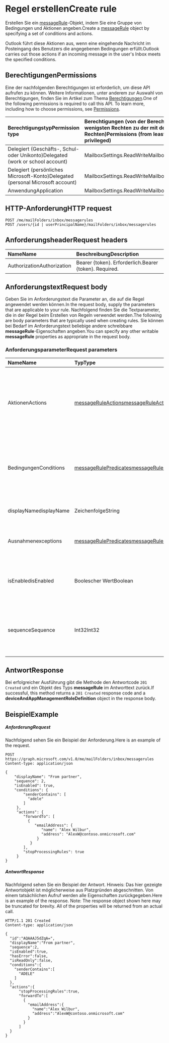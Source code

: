 # <a name="create-rule"></a><span data-ttu-id="65f74-101">Regel erstellen</span><span class="sxs-lookup"><span data-stu-id="65f74-101">Create rule</span></span>


<span data-ttu-id="65f74-102">Erstellen Sie ein  [messageRule](../resources/messagerule.md)-Objekt, indem Sie eine Gruppe von Bedingungen und Aktionen angeben.</span><span class="sxs-lookup"><span data-stu-id="65f74-102">Create a [messageRule](../resources/messagerule.md) object by specifying a set of conditions and actions.</span></span> 

<span data-ttu-id="65f74-103">Outlook führt diese Aktionen aus, wenn eine eingehende Nachricht im Posteingang des Benutzers die angegebenen Bedingungen erfüllt.</span><span class="sxs-lookup"><span data-stu-id="65f74-103">Outlook carries out those actions if an incoming message in the user's Inbox meets the specified conditions.</span></span>

## <a name="permissions"></a><span data-ttu-id="65f74-104">Berechtigungen</span><span class="sxs-lookup"><span data-stu-id="65f74-104">Permissions</span></span>
<span data-ttu-id="65f74-p101">Eine der nachfolgenden Berechtigungen ist erforderlich, um diese API aufrufen zu können. Weitere Informationen, unter anderem zur Auswahl von Berechtigungen, finden Sie im Artikel zum Thema [Berechtigungen](../../../concepts/permissions_reference.md).</span><span class="sxs-lookup"><span data-stu-id="65f74-p101">One of the following permissions is required to call this API. To learn more, including how to choose permissions, see [Permissions](../../../concepts/permissions_reference.md).</span></span>

|<span data-ttu-id="65f74-107">Berechtigungstyp</span><span class="sxs-lookup"><span data-stu-id="65f74-107">Permission type</span></span>      | <span data-ttu-id="65f74-108">Berechtigungen (von der Berechtigung mit den wenigsten Rechten zu der mit den meisten Rechten)</span><span class="sxs-lookup"><span data-stu-id="65f74-108">Permissions (from least to most privileged)</span></span>              |
|:--------------------|:---------------------------------------------------------|
|<span data-ttu-id="65f74-109">Delegiert (Geschäfts-, Schul- oder Unikonto)</span><span class="sxs-lookup"><span data-stu-id="65f74-109">Delegated (work or school account)</span></span> | <span data-ttu-id="65f74-110">MailboxSettings.ReadWrite</span><span class="sxs-lookup"><span data-stu-id="65f74-110">MailboxSettings.ReadWrite</span></span>    |
|<span data-ttu-id="65f74-111">Delegiert (persönliches Microsoft-Konto)</span><span class="sxs-lookup"><span data-stu-id="65f74-111">Delegated (personal Microsoft account)</span></span> | <span data-ttu-id="65f74-112">MailboxSettings.ReadWrite</span><span class="sxs-lookup"><span data-stu-id="65f74-112">MailboxSettings.ReadWrite</span></span>    |
|<span data-ttu-id="65f74-113">Anwendung</span><span class="sxs-lookup"><span data-stu-id="65f74-113">Application</span></span> | <span data-ttu-id="65f74-114">MailboxSettings.ReadWrite</span><span class="sxs-lookup"><span data-stu-id="65f74-114">MailboxSettings.ReadWrite</span></span> |


## <a name="http-request"></a><span data-ttu-id="65f74-115">HTTP-Anforderung</span><span class="sxs-lookup"><span data-stu-id="65f74-115">HTTP request</span></span>
<!-- { "blockType": "ignored" } -->
```http
POST /me/mailFolders/inbox/messagerules
POST /users/{id | userPrincipalName}/mailFolders/inbox/messagerules
```
## <a name="request-headers"></a><span data-ttu-id="65f74-116">Anforderungsheader</span><span class="sxs-lookup"><span data-stu-id="65f74-116">Request headers</span></span>
| <span data-ttu-id="65f74-117">Name</span><span class="sxs-lookup"><span data-stu-id="65f74-117">Name</span></span>       | <span data-ttu-id="65f74-118">Beschreibung</span><span class="sxs-lookup"><span data-stu-id="65f74-118">Description</span></span>|
|:---------------|:----------|
| <span data-ttu-id="65f74-119">Authorization</span><span class="sxs-lookup"><span data-stu-id="65f74-119">Authorization</span></span>  | <span data-ttu-id="65f74-p102">Bearer {token}. Erforderlich.</span><span class="sxs-lookup"><span data-stu-id="65f74-p102">Bearer {token}. Required.</span></span> |


## <a name="request-body"></a><span data-ttu-id="65f74-122">Anforderungstext</span><span class="sxs-lookup"><span data-stu-id="65f74-122">Request body</span></span>
<span data-ttu-id="65f74-123">Geben Sie im Anforderungstext die Parameter an, die auf die Regel angewendet werden können.</span><span class="sxs-lookup"><span data-stu-id="65f74-123">In the request body, supply the parameters that are applicable to your rule.</span></span> <span data-ttu-id="65f74-124">Nachfolgend finden Sie die Textparameter, die in der Regel beim Erstellen von Regeln verwendet werden.</span><span class="sxs-lookup"><span data-stu-id="65f74-124">The following are body parameters that are typically used when creating rules.</span></span> <span data-ttu-id="65f74-125">Sie können bei Bedarf im Anforderungstext beliebige andere schreibbare **messageRule**-Eigenschaften angeben.</span><span class="sxs-lookup"><span data-stu-id="65f74-125">You can specify any other writable **messageRule** properties as appropriate in the request body.</span></span>

### <a name="request-parameters"></a><span data-ttu-id="65f74-126">Anforderungsparameter</span><span class="sxs-lookup"><span data-stu-id="65f74-126">Request parameters</span></span>
| <span data-ttu-id="65f74-127">Name</span><span class="sxs-lookup"><span data-stu-id="65f74-127">Name</span></span>       | <span data-ttu-id="65f74-128">Typ</span><span class="sxs-lookup"><span data-stu-id="65f74-128">Type</span></span>|<span data-ttu-id="65f74-129">Beschreibung</span><span class="sxs-lookup"><span data-stu-id="65f74-129">Description</span></span>|
|:--------|:-------|:----------|
|<span data-ttu-id="65f74-130">Aktionen</span><span class="sxs-lookup"><span data-stu-id="65f74-130">Actions</span></span>|[<span data-ttu-id="65f74-131">messageRuleActions</span><span class="sxs-lookup"><span data-stu-id="65f74-131">messageRuleActions</span></span>](../resources/messageruleactions.md)|<span data-ttu-id="65f74-132">Aktionen, die auf eine Nachricht angewendet werden, wenn die entsprechenden Bedingungen (falls vorhanden) erfüllt sind.</span><span class="sxs-lookup"><span data-stu-id="65f74-132">Actions to be taken on a message when the corresponding conditions, if any, are fulfilled.</span></span> <span data-ttu-id="65f74-133">Erforderlich. </span><span class="sxs-lookup"><span data-stu-id="65f74-133">Required.</span></span>|
|<span data-ttu-id="65f74-134">Bedingungen</span><span class="sxs-lookup"><span data-stu-id="65f74-134">Conditions</span></span>|[<span data-ttu-id="65f74-135">messageRulePredicates</span><span class="sxs-lookup"><span data-stu-id="65f74-135">messageRulePredicates</span></span>](../resources/messagerulepredicates.md)|<span data-ttu-id="65f74-136">Bedingungen, die bei Erfüllung die entsprechenden Aktionen für diese Regel auslösen.</span><span class="sxs-lookup"><span data-stu-id="65f74-136">Conditions that when fulfilled, will trigger the corresponding actions for that rule.</span></span> <span data-ttu-id="65f74-137">Optional.</span><span class="sxs-lookup"><span data-stu-id="65f74-137">Optional.</span></span>|
|<span data-ttu-id="65f74-138">displayName</span><span class="sxs-lookup"><span data-stu-id="65f74-138">displayName</span></span>| <span data-ttu-id="65f74-139">Zeichenfolge</span><span class="sxs-lookup"><span data-stu-id="65f74-139">String</span></span>  | <span data-ttu-id="65f74-140">Der Anzeigename der Regel.</span><span class="sxs-lookup"><span data-stu-id="65f74-140">The name of the new formatting rule.</span></span> <span data-ttu-id="65f74-141">Erforderlich. </span><span class="sxs-lookup"><span data-stu-id="65f74-141">Required.</span></span>|
|<span data-ttu-id="65f74-142">Ausnahmen</span><span class="sxs-lookup"><span data-stu-id="65f74-142">exceptions</span></span>| [<span data-ttu-id="65f74-143">messageRulePredicates</span><span class="sxs-lookup"><span data-stu-id="65f74-143">messageRulePredicates</span></span>](../resources/messagerulepredicates.md)| <span data-ttu-id="65f74-144">Ausnahmebedingungen für die Regel.</span><span class="sxs-lookup"><span data-stu-id="65f74-144">Represents exception conditions for the rule.</span></span> <span data-ttu-id="65f74-145">Optional.</span><span class="sxs-lookup"><span data-stu-id="65f74-145">Optional.</span></span> |
|<span data-ttu-id="65f74-146">isEnabled</span><span class="sxs-lookup"><span data-stu-id="65f74-146">isEnabled</span></span> | <span data-ttu-id="65f74-147">Boolescher Wert</span><span class="sxs-lookup"><span data-stu-id="65f74-147">Boolean</span></span> | <span data-ttu-id="65f74-148">Gibt an, ob die Regel auf Nachrichten angewendet werden kann.</span><span class="sxs-lookup"><span data-stu-id="65f74-148">Indicates whether the rule is enabled to be applied to messages.</span></span> <span data-ttu-id="65f74-149">Optional.</span><span class="sxs-lookup"><span data-stu-id="65f74-149">Optional.</span></span> |
|<span data-ttu-id="65f74-150">sequence</span><span class="sxs-lookup"><span data-stu-id="65f74-150">Sequence</span></span>| <span data-ttu-id="65f74-151">Int32</span><span class="sxs-lookup"><span data-stu-id="65f74-151">Int32</span></span> | <span data-ttu-id="65f74-152">Gibt die Reihenfolge an, in der die Regel zusammen mit anderen Regeln ausgeführt wird.</span><span class="sxs-lookup"><span data-stu-id="65f74-152">Indicates the order in which the rule is executed, among other rules.</span></span> <span data-ttu-id="65f74-153">Erforderlich. </span><span class="sxs-lookup"><span data-stu-id="65f74-153">Required.</span></span>|

## <a name="response"></a><span data-ttu-id="65f74-154">Antwort</span><span class="sxs-lookup"><span data-stu-id="65f74-154">Response</span></span>
<span data-ttu-id="65f74-155">Bei erfolgreicher Ausführung gibt die Methode den Antwortcode `201 Created` und ein Objekt des Typs **messageRule** im Antworttext zurück.</span><span class="sxs-lookup"><span data-stu-id="65f74-155">If successful, this method returns a `201 Created` response code and a **deviceAndAppManagementRoleDefinition** object in the response body.</span></span>

## <a name="example"></a><span data-ttu-id="65f74-156">Beispiel</span><span class="sxs-lookup"><span data-stu-id="65f74-156">Example</span></span>
##### <a name="request"></a><span data-ttu-id="65f74-157">Anforderung</span><span class="sxs-lookup"><span data-stu-id="65f74-157">Request</span></span>
<span data-ttu-id="65f74-158">Nachfolgend sehen Sie ein Beispiel der Anforderung.</span><span class="sxs-lookup"><span data-stu-id="65f74-158">Here is an example of the request.</span></span>
<!-- {
  "blockType": "request",
  "name": "create_messagerule_from_mailfolder"
}-->
```http
POST https://graph.microsoft.com/v1.0/me/mailFolders/inbox/messagerules
Content-type: application/json

{      
    "displayName": "From partner",      
    "sequence": 2,      
    "isEnabled": true,          
    "conditions": {
        "senderContains": [
          "adele"       
        ]
     },
     "actions": {
        "forwardTo": [
          {
             "emailAddress": {
                "name": "Alex Wilbur",
                "address": "AlexW@contoso.onmicrosoft.com"
              }
           }
        ],
        "stopProcessingRules": true
     }    
}

```
##### <a name="response"></a><span data-ttu-id="65f74-159">Antwort</span><span class="sxs-lookup"><span data-stu-id="65f74-159">Response</span></span>
<span data-ttu-id="65f74-p110">Nachfolgend sehen Sie ein Beispiel der Antwort. Hinweis: Das hier gezeigte Antwortobjekt ist möglicherweise aus Platzgründen abgeschnitten. Von einem tatsächlichen Aufruf werden alle Eigenschaften zurückgegeben.</span><span class="sxs-lookup"><span data-stu-id="65f74-p110">Here is an example of the response. Note: The response object shown here may be truncated for brevity. All of the properties will be returned from an actual call.</span></span>
<!-- {
  "blockType": "response",
  "truncated": true,
  "@odata.type": "microsoft.graph.messageRule"
} -->
```http
HTTP/1.1 201 Created
Content-type: application/json

{
  "id":"AQAAAJ5dZqA=",
  "displayName":"From partner",
  "sequence":2,
  "isEnabled":true,
  "hasError":false,
  "isReadOnly":false,
  "conditions":{
    "senderContains":[
      "ADELE"
    ]
  },
  "actions":{
      "stopProcessingRules":true,
      "forwardTo":[
        {
          "emailAddress":{
            "name":"Alex Wilbur",
            "address":"AlexW@contoso.onmicrosoft.com"
          }
        }
      ]
  }
}

```

<!-- uuid: 8fcb5dbc-d5aa-4681-8e31-b001d5168d79
2015-10-25 14:57:30 UTC -->
<!-- {
  "type": "#page.annotation",
  "description": "Create rule",
  "keywords": "",
  "section": "documentation",
  "tocPath": ""
}-->